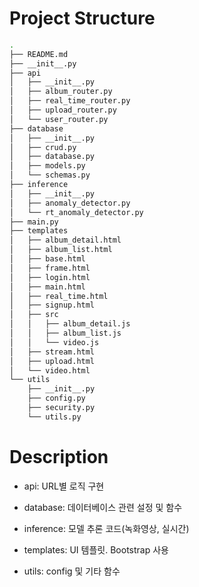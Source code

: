 # Project Structure

```bash
.
├── README.md
├── __init__.py
├── api
│   ├── __init__.py
│   ├── album_router.py
│   ├── real_time_router.py
│   ├── upload_router.py
│   └── user_router.py
├── database
│   ├── __init__.py
│   ├── crud.py
│   ├── database.py
│   ├── models.py
│   └── schemas.py
├── inference
│   ├── __init__.py
│   ├── anomaly_detector.py
│   └── rt_anomaly_detector.py
├── main.py
├── templates
│   ├── album_detail.html
│   ├── album_list.html
│   ├── base.html
│   ├── frame.html
│   ├── login.html
│   ├── main.html
│   ├── real_time.html
│   ├── signup.html
│   ├── src
│   │   ├── album_detail.js
│   │   ├── album_list.js
│   │   └── video.js
│   ├── stream.html
│   ├── upload.html
│   └── video.html
└── utils
    ├── __init__.py
    ├── config.py
    ├── security.py
    └── utils.py
```

# Description

- api: URL별 로직 구현

- database: 데이터베이스 관련 설정 및 함수

- inference: 모델 추론 코드(녹화영상, 실시간)

- templates: UI 템플릿. Bootstrap 사용

- utils: config 및 기타 함수